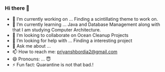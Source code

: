 ### Hi there 👋

<!--
**PriyanshBordia/PriyanshBordia** is a ✨ _special_ ✨ repository because its `README.md` (this file) appears on your GitHub profile.
Here are some ideas to get you started:
-->

- 🔭 I’m currently working on ... Finding a scintillating theme to work on.
- 🌱 I’m currently learning ... Java and Database Management along with that I am studying Computer Architecture.
- 👯 I’m looking to collaborate on Ocean Cleanup Projects
- 🤔 I’m looking for help with ... Finding a interesting project
- 💬 Ask me about ... 
- 📫 How to reach me: priyanshbordia2@gmail.com
- 😄 Pronouns: ... 😇
- ⚡ Fun fact: Quarantine is not that bad.!

